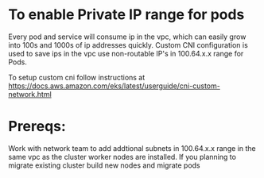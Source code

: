 # To enable Private IP range for pods
Every pod and service will consume ip in the vpc, which can easily grow into 100s and 1000s of ip addresses quickly. Custom CNI configuration is used to save ips in the vpc use non-routable IP's in 100.64.x.x range for Pods. 

To setup custom cni follow instructions at 
https://docs.aws.amazon.com/eks/latest/userguide/cni-custom-network.html

# Prereqs:
Work with network team to add addtional subnets in 100.64.x.x range in the same vpc as the cluster worker nodes are installed. 
If you planning to migrate existing cluster build new nodes and migrate pods 
